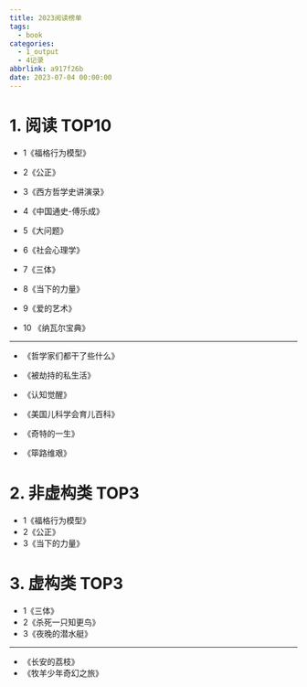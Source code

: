 ```yaml
---
title: 2023阅读榜单
tags:
  - book
categories:
  - 1_output
  - 4记录
abbrlink: a917f26b
date: 2023-07-04 00:00:00
---
```


# 1.  阅读 TOP10

+ 1《福格行为模型》

+ 2《公正》

+ 3《西方哲学史讲演录》

+ 4《中国通史-傅乐成》

+ 5《大问题》

+ 6《社会心理学》

+ 7《三体》

+ 8《当下的力量》

+ 9《爱的艺术》

+ 10 《纳瓦尔宝典》

----


+ 《哲学家们都干了些什么》

+ 《被劫持的私生活》

+ 《认知觉醒》

+ 《美国儿科学会育儿百科》

+ 《奇特的一生》

+ 《筚路维艰》

  

# 2. 非虚构类 TOP3

+ 1《福格行为模型》
+ 2《公正》
+ 3《当下的力量》



# 3. 虚构类 TOP3

+ 1《三体》
+ 2《杀死一只知更鸟》
+ 3《夜晚的潜水艇》

---

+ 《长安的荔枝》
+ 《牧羊少年奇幻之旅》